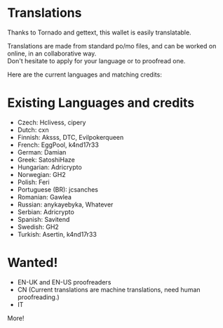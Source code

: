 # Translations

Thanks to Tornado and gettext, this wallet is easily translatable.

Translations are made from standard po/mo files, and can be worked on online, in an collaborative way.  
Don't hesitate to apply for your language or to proofread one.

Here are the current languages and matching credits: 


# Existing Languages and credits
 
* Czech: Hclivess, cipery
* Dutch: cxn
* Finnish: Aksss, DTC, Evilpokerqueen
* French: EggPool, k4nd17r33
* German: Damian
* Greek: SatoshiHaze
* Hungarian: Adricrypto
* Norwegian: GH2
* Polish: Feri
* Portuguese (BR): jcsanches
* Romanian: Gawlea
* Russian: anykayebyka, Whatever
* Serbian: Adricrypto
* Spanish: Savitend
* Swedish: GH2
* Turkish: Asertin, k4nd17r33

# Wanted!

* EN-UK and EN-US proofreaders
* CN (Current translations are machine translations, need human proofreading.)
* IT

More!
